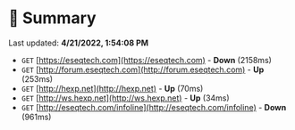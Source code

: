 # 📖 Summary
Last updated: **4/21/2022, 1:54:08 PM**

- `GET` [https://eseqtech.com](https://eseqtech.com) - **Down** (2158ms)
- `GET` [http://forum.eseqtech.com](http://forum.eseqtech.com) - **Up** (253ms)
- `GET` [http://hexp.net](http://hexp.net) - **Up** (70ms)
- `GET` [http://ws.hexp.net](http://ws.hexp.net) - **Up** (34ms)
- `GET` [http://eseqtech.com/infoline](http://eseqtech.com/infoline) - **Down** (961ms)
